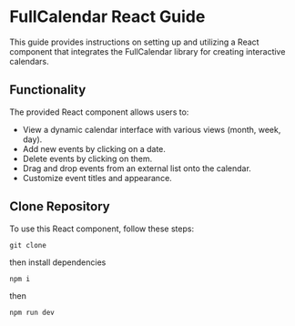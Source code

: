 # FullCalendar React Guide

This guide provides instructions on setting up and utilizing a React component that integrates the FullCalendar library for creating interactive calendars.

## Functionality

The provided React component allows users to:

- View a dynamic calendar interface with various views (month, week, day).
- Add new events by clicking on a date.
- Delete events by clicking on them.
- Drag and drop events from an external list onto the calendar.
- Customize event titles and appearance.

## Clone Repository

To use this React component, follow these steps:

```
git clone 
```

then install dependencies
```
npm i
```

then 
```
npm run dev
```